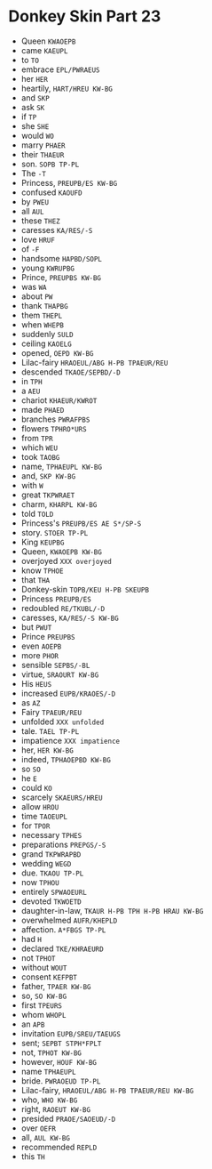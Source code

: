 # Donkey Skin Part 23

* Queen `KWAOEPB`
* came `KAEUPL`
* to `TO`
* embrace `EPL/PWRAEUS`
* her `HER`
* heartily, `HART/HREU KW-BG`
* and `SKP`
* ask `SK`
* if `TP`
* she `SHE`
* would `WO`
* marry `PHAER`
* their `THAEUR`
* son. `SOPB TP-PL`
* The `-T`
* Princess, `PREUPB/ES KW-BG`
* confused `KAOUFD`
* by `PWEU`
* all `AUL`
* these `THEZ`
* caresses `KA/RES/-S`
* love `HRUF`
* of `-F`
* handsome `HAPBD/SOPL`
* young `KWRUPBG`
* Prince, `PREUPBS KW-BG`
* was `WA`
* about `PW`
* thank `THAPBG`
* them `THEPL`
* when `WHEPB`
* suddenly `SULD`
* ceiling `KAOELG`
* opened, `OEPD KW-BG`
* Lilac-fairy `HRAOEUL/ABG H-PB TPAEUR/REU`
* descended `TKAOE/SEPBD/-D`
* in `TPH`
* a `AEU`
* chariot `KHAEUR/KWROT`
* made `PHAED`
* branches `PWRAFPBS`
* flowers `TPHRO*URS`
* from `TPR`
* which `WEU`
* took `TAOBG`
* name, `TPHAEUPL KW-BG`
* and, `SKP KW-BG`
* with `W`
* great `TKPWRAET`
* charm, `KHARPL KW-BG`
* told `TOLD`
* Princess's `PREUPB/ES AE S*/SP-S`
* story. `STOER TP-PL`
* King `KEUPBG`
* Queen, `KWAOEPB KW-BG`
* overjoyed `XXX overjoyed`
* know `TPHOE`
* that `THA`
* Donkey-skin `TOPB/KEU H-PB SKEUPB`
* Princess `PREUPB/ES`
* redoubled `RE/TKUBL/-D`
* caresses, `KA/RES/-S KW-BG`
* but `PWUT`
* Prince `PREUPBS`
* even `AOEPB`
* more `PHOR`
* sensible `SEPBS/-BL`
* virtue, `SRAOURT KW-BG`
* His `HEUS`
* increased `EUPB/KRAOES/-D`
* as `AZ`
* Fairy `TPAEUR/REU`
* unfolded `XXX unfolded`
* tale. `TAEL TP-PL`
* impatience `XXX impatience`
* her, `HER KW-BG`
* indeed, `TPHAOEPBD KW-BG`
* so `SO`
* he `E`
* could `KO`
* scarcely `SKAEURS/HREU`
* allow `HROU`
* time `TAOEUPL`
* for `TPOR`
* necessary `TPHES`
* preparations `PREPGS/-S`
* grand `TKPWRAPBD`
* wedding `WEGD`
* due. `TKAOU TP-PL`
* now `TPHOU`
* entirely `SPWAOEURL`
* devoted `TKWOETD`
* daughter-in-law, `TKAUR H-PB TPH H-PB HRAU KW-BG`
* overwhelmed `AUFR/KHEPLD`
* affection. `A*FBGS TP-PL`
* had `H`
* declared `TKE/KHRAEURD`
* not `TPHOT`
* without `WOUT`
* consent `KEFPBT`
* father, `TPAER KW-BG`
* so, `SO KW-BG`
* first `TPEURS`
* whom `WHOPL`
* an `APB`
* invitation `EUPB/SREU/TAEUGS`
* sent; `SEPBT STPH*FPLT`
* not, `TPHOT KW-BG`
* however, `HOUF KW-BG`
* name `TPHAEUPL`
* bride. `PWRAOEUD TP-PL`
* Lilac-fairy, `HRAOEUL/ABG H-PB TPAEUR/REU KW-BG`
* who, `WHO KW-BG`
* right, `RAOEUT KW-BG`
* presided `PRAOE/SAOEUD/-D`
* over `OEFR`
* all, `AUL KW-BG`
* recommended `REPLD`
* this `TH`
